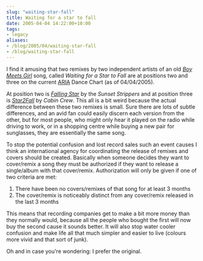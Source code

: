 ```yaml
---
slug: "waiting-star-fall"
title: Waiting for a star to fall
date: 2005-04-04 14:22:00+10:00
tags:
- legacy
aliases:
- /blog/2005/04/waiting-star-fall
- /blog/waiting-star-fall
---
```


I find it amusing that two remixes by two independent artists of an old <i><a href="http://www.allmusic.com/cg/amg.dll?p=amg&sql=11:w69ds33ba3zg~T00">Boy Meets Girl</a></i> song, called <i>Waiting for a Star to Fall</i> are at positions two and three on the current <a href="http://www.aria.com.au">ARIA</a> Dance Chart (as of 04/04/2005).

At position two is <i><a href="http://www.hmv.com.au/product/singles.asp?sku=964562">Falling Star</a></i> by the <i>Sunset Strippers</i> and at position three is <i><a href="http://www.hmv.com.au/product/singles.asp?sku=964624">Star2Fall</a></i> by <i>Cabin Crew</i>. This all is a bit weird because the actual difference between these two remixes is small. Sure there are lots of subtle differences, and an avid fan could easily discern each version from the other, but for most people, who might only hear it played on the radio while driving to work, or in a shopping centre while buying a new pair for sunglasses, they are essentially the same song.

To stop the potential confusion and lost record sales such an event causes I think an international agency for coordinating the release of remixes and covers should be created. Basically when someone decides they want to cover/remix a song they must be authorized if they want to release a single/album with that cover/remix. Authorization will only be given if one of two criteria are met:
<ol><li>There have been no covers/remixes of that song for at least 3 months</li><li>The cover/remix is noticeably distinct from any cover/remix released in the last 3 months</li></ol>

This means that recording companies get to make a bit more money than they normally would, because all the people who bought the first will now buy the second cause it sounds better. It will also stop water cooler confusion and make life all that much simpler and easier to live (colours more vivid and that sort of junk).

Oh and in case you're wondering: I prefer the original.

